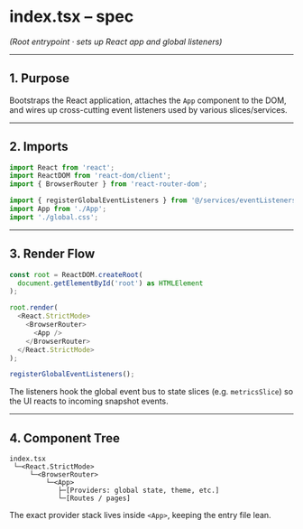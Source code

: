 # index.tsx – spec
*(Root entrypoint · sets up React app and global listeners)*

---

## 1. Purpose
Bootstraps the React application, attaches the `App` component to the DOM,
and wires up cross-cutting event listeners used by various slices/services.

---

## 2. Imports
```ts
import React from 'react';
import ReactDOM from 'react-dom/client';
import { BrowserRouter } from 'react-router-dom';

import { registerGlobalEventListeners } from '@/services/eventListeners';
import App from './App';
import './global.css';
```

---

## 3. Render Flow
```ts
const root = ReactDOM.createRoot(
  document.getElementById('root') as HTMLElement
);

root.render(
  <React.StrictMode>
    <BrowserRouter>
      <App />
    </BrowserRouter>
  </React.StrictMode>
);

registerGlobalEventListeners();
```

The listeners hook the global event bus to state slices (e.g. `metricsSlice`)
so the UI reacts to incoming snapshot events.

---

## 4. Component Tree
```
index.tsx
 └─<React.StrictMode>
     └─<BrowserRouter>
         └─<App>
            ├─[Providers: global state, theme, etc.]
            └─[Routes / pages]
```
The exact provider stack lives inside `<App>`, keeping the entry file lean.
